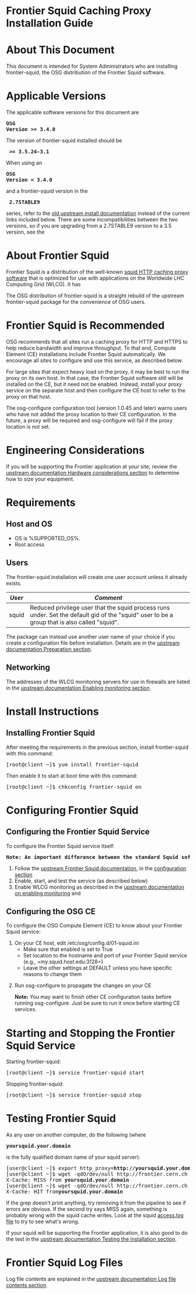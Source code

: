 
# Frontier Squid Caching Proxy Installation Guide


# About This Document

This document is intended for System Administrators who are installing frontier-squid, the OSG distribution of the Frontier Squid software.

# Applicable Versions

The applicable software versions for this document are <pre><b>OSG Version >= 3.4.0</b></pre> The version of frontier-squid installed should be <pre><b> >= 3.5.24-3.1</b></pre> When using an <pre><b>OSG Version < 3.4.0</b></pre> and a frontier-squid version in the <pre><b> 2.7STABLE9 </b></pre> series, refer to the [old upstream install documentation](https://twiki.cern.ch/twiki/bin/view/Frontier/OldInstallSquid) instead of the current links included below. There are some incompatibilities between the two versions, so if you are upgrading from a 2.7STABLE9 version to a 3.5 version, see the

# About Frontier Squid

Frontier Squid is a distribution of the well-known [squid HTTP caching proxy software](http://squid-cache.org) that is optimized for use with applications on the Worldwide LHC Computing Grid (WLCG). It has

The OSG distribution of frontier-squid is a straight rebuild of the upstream frontier-squid package for the convenience of OSG users.

# Frontier Squid is Recommended

OSG recommends that all sites run a caching proxy for HTTP and HTTPS to help reduce bandwidth and improve throughput. To that end, Compute Element (CE) installations include Frontier Squid automatically. We encourage all sites to configure and use this service, as described below.

For large sites that expect heavy load on the proxy, it may be best to run the proxy on its own host. In that case, the Frontier Squid software still will be installed on the CE, but it need not be enabled. Instead, install your proxy service on the separate host and then configure the CE host to refer to the proxy on that host.

The osg-configure configuration tool (version 1.0.45 and later) warns users who have not added the proxy location to their CE configuration. In the future, a proxy will be required and osg-configure will fail if the proxy location is not set.

# Engineering Considerations

If you will be supporting the Frontier application at your site, review the [upstream documentation Hardware considerations section](https://twiki.cern.ch/twiki/bin/view/Frontier/InstallSquid#Hardware) to determine how to size your equipment.

# Requirements

## Host and OS
   * OS is %SUPPORTED_OS%.
   * Root access

## Users
The frontier-squid installation will create one user account unless it already exists.

| *User* | *Comment* |
| ------ | --------- |
| squid | Reduced privilege user that the squid process runs under. Set the default gid of the "squid" user to be a group that is also called "squid". |

The package can instead use another user name of your choice if you create a configuration file before installation. Details are in the [upstream documentation Preparation section](https://twiki.cern.ch/twiki/bin/view/Frontier/InstallSquid#Preparation).

## Networking


The addresses of the WLCG monitoring servers for use in firewalls are listed in the [upstream documentation Enabling monitoring section](https://twiki.cern.ch/twiki/bin/view/Frontier/InstallSquid#Enabling_monitoring).

# Install Instructions

## Installing Frontier Squid

After meeting the requirements in the previous section, install frontier-squid with this command: 
<pre class="rootscreen">
[root@client ~]$ yum install frontier-squid
</pre>

Then enable it to start at boot time with this command:
<pre class="rootscreen">
[root@client ~]$ chkconfig frontier-squid on
</pre>

# Configuring Frontier Squid

## Configuring the Frontier Squid Service

To configure the Frontier Squid service itself:
<pre><b>Note: An important difference between the standard Squid software and the Frontier Squid variant is that Frontier Squid changes are in /etc/squid/customize.sh instead of /etc/squid/squid.conf</b></pre>

1. Follow the [upstream Frontier Squid documentation](https://twiki.cern.ch/twiki/bin/view/Frontier/InstallSquid), in
the [configuration section](https://twiki.cern.ch/twiki/bin/view/Frontier/InstallSquid#Configuration)
1. Enable, start, and test the service (as described below)
1. Enable WLCG monitoring as described in the [upstream documentation on enabling monitoring](https://twiki.cern.ch/twiki/bin/view/Frontier/InstallSquid#Enabling_monitoring) and

## Configuring the OSG CE

To configure the OSG Compute Element (CE) to know about your Frontier Squid service:

1. On your CE host, edit /etc/osg/config.d/01-squid.ini
   * Make sure that enabled is set to True
   * Set location to the hostname and port of your Frontier Squid service (e.g., =my.squid.host.edu:3128=)
   * Leave the other settings at DEFAULT unless you have specific reasons to change them
1. <p>Run osg-configure to propagate the changes on your CE</p> <p><strong>Note:</strong> You may want to finish other CE configuration tasks before running osg-configure. Just be sure to run it once before starting CE services.</p>

# Starting and Stopping the Frontier Squid Service

Starting frontier-squid:
<pre class="rootscreen">
[root@client ~]$ service frontier-squid start
</pre>

Stopping frontier-squid:
<pre class="rootscreen">
[root@client ~]$ service frontier-squid stop
</pre>

# Testing Frontier Squid

As any user on another computer, do the following (where <pre><b>yoursquid.your.domain</b></pre> is the fully qualified domain name of your squid server):
<pre class="screen">
[user@client ~]$ export http_proxy=<b>http://yoursquid.your.domain:3128</b>
[user@client ~]$ wget -qdO/dev/null http://frontier.cern.ch 2>&1|grep X-Cache
X-Cache: MISS from <b>yoursquid.your.domain</b>
[user@client ~]$ wget -qdO/dev/null http://frontier.cern.ch 2>&1|grep X-Cache
X-Cache: HIT from<b>yoursquid.your.domain</b>
</pre>

If the grep doesn't print anything, try removing it from the pipeline to see if errors are obvious. If the second try says MISS again, something is probably wrong with the squid cache writes. Look at the squid [access.log file](https://twiki.cern.ch/twiki/bin/view/Frontier/InstallSquid#Log_file_contents) to try to see what's wrong.

If your squid will be supporting the Frontier application, it is also good to do the test in the [upstream documentation Testing the installation section](https://twiki.cern.ch/twiki/bin/view/Frontier/InstallSquid#Testing_the_installation).

# Frontier Squid Log Files

Log file contents are explained in the [upstream documentation Log file contents section](https://twiki.cern.ch/twiki/bin/view/Frontier/InstallSquid#Log_file_contents).
